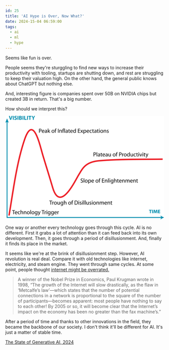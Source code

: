 ```yaml
---
id: 25
title: 'AI Hype is Over, Now What?'
date: 2024-15-04 06:59:00
tags: 
  - ai
  - ml
  - hype
---
```


Seems like fun is over. 

People seems they're sturggling to find new ways to increase their productivity with tooling, startups are shutting down, and rest are struggling to keep their valuation high. On the other hand, the general public knows about ChatGPT but nothing else.

And, interesting figure is companies spent over 50B on NVIDIA chips but created 3B in return. That's a big number.

How should we interpret this?

![hype-cycle](./hype-cycle.png)

One way or another every technology goes through this cycle. AI is no different. First it grabs a lot of attention than it can feed back into its own development. Then, it goes through a period of disillusionment. And, finally it finds its place in the market.

It seems like we're at the brink of disillusionment step. However, AI revolution is real deal. Compare it with old technologies like internet, electricity, and steam engine. They went through same cycles. At some point, people thought [internet might be overrated.](https://archive.is/EDvpU)

>A winner of the Nobel Prize in Economics, Paul Krugman wrote in 1998, “The growth of the Internet will slow drastically, as the flaw in ‘Metcalfe’s law’—which states that the number of potential connections in a network is proportional to the square of the number of participants—becomes apparent: most people have nothing to say to each other! By 2005 or so, it will become clear that the Internet’s impact on the economy has been no greater than the fax machine’s.”

After a period of time and thanks to other innovations in the field, they became the backbone of our society. I don't think it'll be different for AI. It's just a matter of stable time.

[The State of Generative AI, 2024](https://www.thealgorithmicbridge.com/p/the-state-of-generative-ai-2024)



